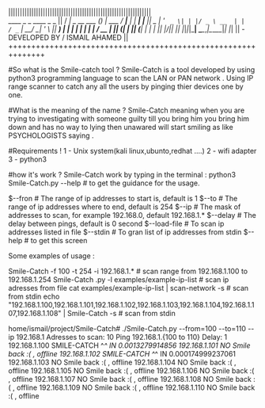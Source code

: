 ||||||||||||||||||||||||||||||||||||||||||||||||||||||||||||||                                                 
 ____            _ _             ____      _       _        ||
/ ___| _ __ ___ (_) | ___       / ___|__ _| |_ ___| |__     ||
\___ \| '_ ` _ \| | |/ _ \ __  | |   / _` | __/ __| '_ \    ||
 ___) | | | | | | | |  __/ __  | |__| (_| | || (__| | | |   ||
|____/|_| |_| |_|_|_|\___|      \____\__,_|\__\___|_| |_|   ||
 -DEVELOPED BY / ISMAIL AHAMED                              ||
++++++++++++++++++++++++++++++++++++++++++++++++++++++++++++++





#So what is the Smile-catch tool ?
Smile-Catch is a tool developed by using python3 programming language to scan the LAN or PAN network . Using IP range scanner to catch any all the users by pinging thier devices one by one.



#What is the meaning of the name ? 
Smile-Catch meaning when you are trying to investigating with someone guilty till you bring him you bring him down and has no way to lying then unawared will start smiling as like PSYCHOLOGISTS saying .



#Requirements !
1 - Unix system(kali linux,ubunto,redhat ....)
2 - wifi adapter 
3 - python3 



#how it's work ?
Smile-Catch work by typing in the terminal :
python3 Smile-Catch.py --help   # to get the guidance for the usage.

$--fron       # The range of ip addresses to start is, default is 1 
$--to         # The range of ip addresses where to end, default is 254
$--ip         # The mask of addresses to scan, for example 192.168.0, default 192.168.1.*
$--delay      # The delay between pings, default is 0 second 
$--load-file  # To scan ip addresses listed in file
$--stdin      # To gran list of ip addresses from stdin 
$--help       # to get this screen 


Some examples of usage :

Smile-Catch  -f 100 -t 254 -i 192.168.1.* # scan range from 192.168.1.100 to 192.168.1.254
 Smile-Catch .py -l examples/example-ip-list # scan ip adresses from file
 cat examples/example-ip-list | scan-network -s # scan from stdin
 echo "192.168.1.100,192.168.1.101,192.168.1.102,192.168.1.103,192.168.1.104,192.168.1.107,192.168.1.108" | Smile-Catch  -s # scan from stdin

home/ismail/project/Smile-Catch# ./Smile-Catch.py --from=100 --to=110 --ip 192.168.1
Adresses to scan: 10
Ping 192.168.1.{100 to 110}
Delay: 1
192.168.1.100 SMILE-CATCH ^_^ IN 0.0013279914856
192.168.1.101 NO Smile back :( , offline
192.168.1.102 SMILE-CATCH ^_^ IN 0.000174999237061
192.168.1.103 NO Smile back :( , offline
192.168.1.104 NO Smile back :( , offline
192.168.1.105 NO Smile back :( , offline
192.168.1.106 NO Smile back :( , offline
192.168.1.107 NO Smile back :( , offline
192.168.1.108 NO Smile back :( , offline
192.168.1.109 NO Smile back :( , offline
192.168.1.110 NO Smile back :( , offline

